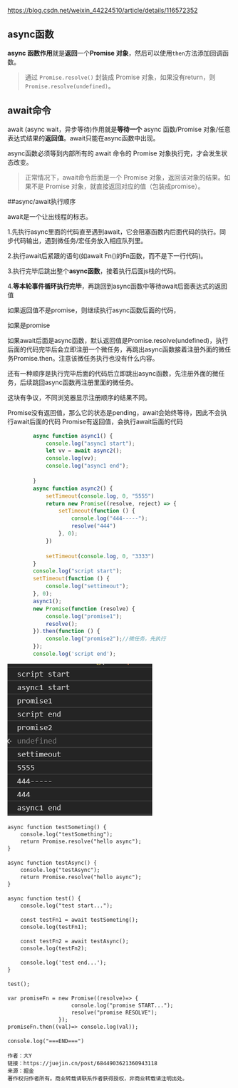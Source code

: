 https://blog.csdn.net/weixin_44224510/article/details/116572352

## async函数

**async 函数作用**就是**返回**一个**Promise 对象**，然后可以使用`then`方法添加回调函数。

> 通过 `Promise.resolve()` 封装成 Promise 对象，如果没有return，则`Promise.resolve(undefined)`。

## await命令
await (async wait，异步等待)作用就是**等待一个** async 函数/Promise 对象/任意表达式结果的**返回值**。await只能在async函数中出现。

async函数必须等到内部所有的 await 命令的 Promise 对象执行完，才会发生状态改变。

> 正常情况下，await命令后面是一个 Promise 对象，返回该对象的结果。如果不是 Promise 对象，就直接返回对应的值（包装成promise）。

##async/await执行顺序

await是一个让出线程的标志。

1.先执行async里面的代码直至遇到await，它会阻塞函数内后面代码的执行。同步代码输出，遇到微任务/宏任务放入相应队列里。

2.执行await后紧跟的语句(如await Fn()的Fn函数，而不是下一行代码)。

3.执行完毕后跳出整个**async函数**，接着执行后面js栈的代码。

4.**等本轮事件循环执行完毕**，再跳回到async函数中等待await后面表达式的返回值

如果返回值不是promise，则继续执行async函数后面的代码，

如果是promise

如果await后面是async函数，默认返回值是Promise.resolve(undefined)，执行后面的代码完毕后会立即注册一个微任务，再跳出async函数接着注册外面的微任务Promise.then。注意该微任务执行也没有什么内容。

还有一种顺序是执行完毕后面的代码后立即跳出async函数，先注册外面的微任务，后续跳回async函数再注册里面的微任务。

这块有争议，不同浏览器显示注册顺序的结果不同。

Promise没有返回值，那么它的状态是pending，await会始终等待，因此不会执行await后面的代码
Promise有返回值，会执行await后面的代码

```js
        async function async1() {
            console.log("async1 start");
            let vv = await async2();
            console.log(vv);
            console.log("async1 end");

        }
        async function async2() {
            setTimeout(console.log, 0, "5555")
            return new Promise((resolve, reject) => {
                setTimeout(function () {
                    console.log("444-----");
                    resolve("444")
                }, 0);
            })

            setTimeout(console.log, 0, "3333")
        }
        console.log("script start");
        setTimeout(function () {
            console.log("settimeout");
        }, 0);
        async1();
        new Promise(function (resolve) {
            console.log("promise1");
            resolve();
        }).then(function () {
            console.log("promise2");//微任务，先执行
        });
        console.log('script end');

```

![image-20210607174435961](18-1%20async%20await%E6%89%A7%E8%A1%8C%E9%A1%BA%E5%BA%8F.assets/image-20210607174435961.png)

```
async function testSometing() {
    console.log("testSomething");
    return Promise.resolve("hello async");
}

async function testAsync() {
    console.log("testAsync");
    return Promise.resolve("hello async");
}

async function test() {
    console.log("test start...");

    const testFn1 = await testSometing();
    console.log(testFn1);

    const testFn2 = await testAsync();
    console.log(testFn2);

    console.log('test end...');
}

test();

var promiseFn = new Promise((resolve)=> { 
                    console.log("promise START...");
                    resolve("promise RESOLVE");
                });
promiseFn.then((val)=> console.log(val));

console.log("===END===")

作者：大Y
链接：https://juejin.cn/post/6844903621360943118
来源：掘金
著作权归作者所有。商业转载请联系作者获得授权，非商业转载请注明出处。
```

